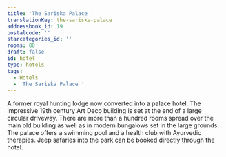 ```yaml
---
title: 'The Sariska Palace '
translationKey: the-sariska-palace
addressbook_id: 19
postalcode: ''
starcategories_id: ''
rooms: 80
draft: false
id: hotel
type: hotels
tags:
  - Hotels
  - 'The Sariska Palace '
---
```

A former royal hunting lodge now converted into a palace hotel. The impressive 19th century Art Deco building is set at the end of a large circular driveway. There are more than a hundred rooms spread over the main old building as well as in modern bungalows set in the large grounds. The palace offers a swimming pool and a health club with Ayurvedic therapies. Jeep safaries into the park can be booked directly through the hotel.